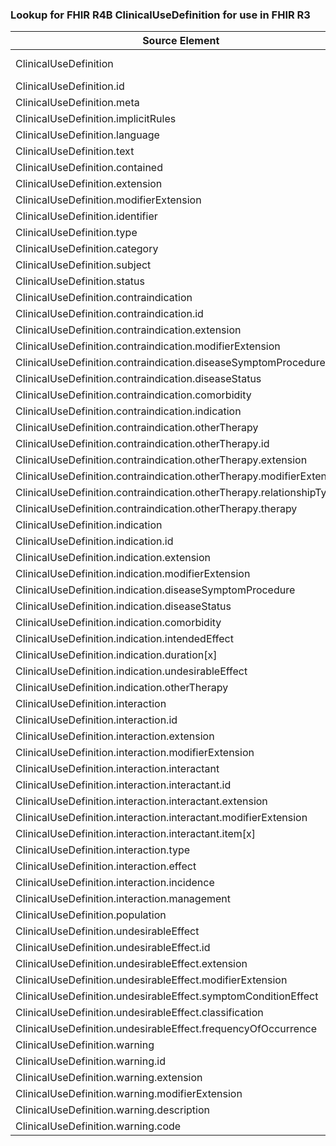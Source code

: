 ### Lookup for FHIR R4B ClinicalUseDefinition for use in FHIR R3

| Source Element | Usage | Target |
| -------------- | ----- | ------ |
| ClinicalUseDefinition | UseExtension | http://hl7.org/fhir/4.3/StructureDefinition/extension-ClinicalUseDefinition |
| ClinicalUseDefinition.id | UseExtensionFromAncestor | - |
| ClinicalUseDefinition.meta | UseExtensionFromAncestor | - |
| ClinicalUseDefinition.implicitRules | UseExtensionFromAncestor | - |
| ClinicalUseDefinition.language | UseExtensionFromAncestor | - |
| ClinicalUseDefinition.text | UseExtensionFromAncestor | - |
| ClinicalUseDefinition.contained | UseExtensionFromAncestor | - |
| ClinicalUseDefinition.extension | UseExtensionFromAncestor | - |
| ClinicalUseDefinition.modifierExtension | UseExtensionFromAncestor | - |
| ClinicalUseDefinition.identifier | UseExtensionFromAncestor | - |
| ClinicalUseDefinition.type | UseExtensionFromAncestor | - |
| ClinicalUseDefinition.category | UseExtensionFromAncestor | - |
| ClinicalUseDefinition.subject | UseExtensionFromAncestor | - |
| ClinicalUseDefinition.status | UseExtensionFromAncestor | - |
| ClinicalUseDefinition.contraindication | UseExtensionFromAncestor | - |
| ClinicalUseDefinition.contraindication.id | UseExtensionFromAncestor | - |
| ClinicalUseDefinition.contraindication.extension | UseExtensionFromAncestor | - |
| ClinicalUseDefinition.contraindication.modifierExtension | UseExtensionFromAncestor | - |
| ClinicalUseDefinition.contraindication.diseaseSymptomProcedure | UseExtensionFromAncestor | - |
| ClinicalUseDefinition.contraindication.diseaseStatus | UseExtensionFromAncestor | - |
| ClinicalUseDefinition.contraindication.comorbidity | UseExtensionFromAncestor | - |
| ClinicalUseDefinition.contraindication.indication | UseExtensionFromAncestor | - |
| ClinicalUseDefinition.contraindication.otherTherapy | UseExtensionFromAncestor | - |
| ClinicalUseDefinition.contraindication.otherTherapy.id | UseExtensionFromAncestor | - |
| ClinicalUseDefinition.contraindication.otherTherapy.extension | UseExtensionFromAncestor | - |
| ClinicalUseDefinition.contraindication.otherTherapy.modifierExtension | UseExtensionFromAncestor | - |
| ClinicalUseDefinition.contraindication.otherTherapy.relationshipType | UseExtensionFromAncestor | - |
| ClinicalUseDefinition.contraindication.otherTherapy.therapy | UseExtensionFromAncestor | - |
| ClinicalUseDefinition.indication | UseExtensionFromAncestor | - |
| ClinicalUseDefinition.indication.id | UseExtensionFromAncestor | - |
| ClinicalUseDefinition.indication.extension | UseExtensionFromAncestor | - |
| ClinicalUseDefinition.indication.modifierExtension | UseExtensionFromAncestor | - |
| ClinicalUseDefinition.indication.diseaseSymptomProcedure | UseExtensionFromAncestor | - |
| ClinicalUseDefinition.indication.diseaseStatus | UseExtensionFromAncestor | - |
| ClinicalUseDefinition.indication.comorbidity | UseExtensionFromAncestor | - |
| ClinicalUseDefinition.indication.intendedEffect | UseExtensionFromAncestor | - |
| ClinicalUseDefinition.indication.duration[x] | UseExtensionFromAncestor | - |
| ClinicalUseDefinition.indication.undesirableEffect | UseExtensionFromAncestor | - |
| ClinicalUseDefinition.indication.otherTherapy | UseExtensionFromAncestor | - |
| ClinicalUseDefinition.interaction | UseExtensionFromAncestor | - |
| ClinicalUseDefinition.interaction.id | UseExtensionFromAncestor | - |
| ClinicalUseDefinition.interaction.extension | UseExtensionFromAncestor | - |
| ClinicalUseDefinition.interaction.modifierExtension | UseExtensionFromAncestor | - |
| ClinicalUseDefinition.interaction.interactant | UseExtensionFromAncestor | - |
| ClinicalUseDefinition.interaction.interactant.id | UseExtensionFromAncestor | - |
| ClinicalUseDefinition.interaction.interactant.extension | UseExtensionFromAncestor | - |
| ClinicalUseDefinition.interaction.interactant.modifierExtension | UseExtensionFromAncestor | - |
| ClinicalUseDefinition.interaction.interactant.item[x] | UseExtensionFromAncestor | - |
| ClinicalUseDefinition.interaction.type | UseExtensionFromAncestor | - |
| ClinicalUseDefinition.interaction.effect | UseExtensionFromAncestor | - |
| ClinicalUseDefinition.interaction.incidence | UseExtensionFromAncestor | - |
| ClinicalUseDefinition.interaction.management | UseExtensionFromAncestor | - |
| ClinicalUseDefinition.population | UseExtensionFromAncestor | - |
| ClinicalUseDefinition.undesirableEffect | UseExtensionFromAncestor | - |
| ClinicalUseDefinition.undesirableEffect.id | UseExtensionFromAncestor | - |
| ClinicalUseDefinition.undesirableEffect.extension | UseExtensionFromAncestor | - |
| ClinicalUseDefinition.undesirableEffect.modifierExtension | UseExtensionFromAncestor | - |
| ClinicalUseDefinition.undesirableEffect.symptomConditionEffect | UseExtensionFromAncestor | - |
| ClinicalUseDefinition.undesirableEffect.classification | UseExtensionFromAncestor | - |
| ClinicalUseDefinition.undesirableEffect.frequencyOfOccurrence | UseExtensionFromAncestor | - |
| ClinicalUseDefinition.warning | UseExtensionFromAncestor | - |
| ClinicalUseDefinition.warning.id | UseExtensionFromAncestor | - |
| ClinicalUseDefinition.warning.extension | UseExtensionFromAncestor | - |
| ClinicalUseDefinition.warning.modifierExtension | UseExtensionFromAncestor | - |
| ClinicalUseDefinition.warning.description | UseExtensionFromAncestor | - |
| ClinicalUseDefinition.warning.code | UseExtensionFromAncestor | - |
